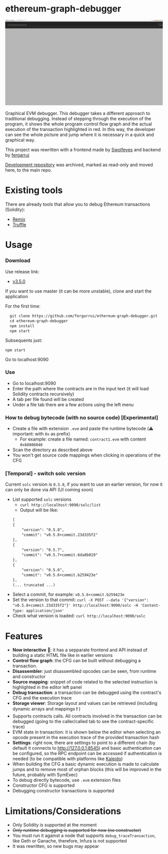 # ethereum-graph-debugger

![EGD Demo GIF](./egd_demo_gif.gif)

Graphical EVM debugger. This debugger takes a different approach to traditional debugging. Instead of stepping through the execution of the program, it shows the whole program control flow graph and the actual execution of the transaction highlighted in red. In this way, the developer can see the whole picture and jump where it is necessary in a quick and graphical way.

This project was rewritten with a frontend made by [Swolfeyes](https://github.com/Swolfeyes) and backend by [fergarrui](https://github.com/fergarrui)

[Development repository](https://github.com/fergarrui/ethereum-graph-debugger-ts) was archived, marked as read-only and moved here, to the main repo.

# Existing tools
There are already tools that allow you to debug Ethereum transactions (Solidity):

* [Remix](https://remix.ethereum.org)
* [Truffle](http://truffleframework.com)

# Usage

### Download

Use release link:

  * [v3.5.0](https://github.com/fergarrui/ethereum-graph-debugger/releases/tag/v3.5.0)

If you want to use master (it can be more unstable), clone and start the application

For the first time:
```
  git clone https://github.com/fergarrui/ethereum-graph-debugger.git
  cd ethereum-graph-debugger
  npm install
  npm start
```
Subsequents just:

```
npm start
```

Go to localhost:9090

### Use

  * Go to localhost:9090
  * Enter the path where the contracts are in the input text (it will load Solidity contracts recursively)
  * A tab per file found will be created
  * Under a file tab there are a few actions using the left menu

### How to debug bytecode (with no source code) [Experimental]

  * Create a file with extension `.evm` and paste the runtime bytecode (:warning: important: with `0x` as prefix)
    * For example: create a file named: `contract1.evm` with content `0x60806040`
  * Scan the directory as described above
  * You won't get source code mappings when clicking in operations of the CFG

### [Temporal] - switch solc version

Current `solc` version is `0.5.8`, if you want to use an earlier version, for now it can only be done via API (UI coming soon)

  * List supported `solc` versions
    * `curl http://localhost:9090/solc/list`
    * Output will be like: 
    ```
    [
    {
        "version": "0.5.8",
        "commit": "v0.5.8+commit.23d335f2"
    },
    {
        "version": "0.5.7",
        "commit": "v0.5.7+commit.6da8b019"
    },
    {
        "version": "0.5.6",
        "commit": "v0.5.6+commit.b259423e"
    },
    (... truncated ...)
    ```
  * Select a commit, for example: `v0.5.6+commit.b259423e`
  * Set the version to that commit: `curl -X POST --data '{"version": "v0.5.8+commit.23d335f2"}' http://localhost:9090/solc -H 'Content-Type: application/json'`
  * Check what version is loaded: `curl http://localhost:9090/solc`

# Features

  * **Now interactive** :star2:: it has a sepparate frontend and API instead of building a static HTML file like in earlier versions
  * **Control flow graph**: the CFG can be built without debugging a transaction.
  * **Disassembler**: just disassembled opcodes can be seen, from runtime and constructor
  * **Source mapping**: snippet of code related to the selected instruction is highlighted in the editor left panel
  * **Debug transaction**: a transaction can be debugged using the contract's CFG and the execution trace
  * **Storage viewer**: Storage layout and values can be retrieved (including dynamic arrays and mappings :exclamation: )
  * Supports contracts calls. All contracts involved in the transaction can be debugged (going to the caller/called tab to see the contract-specific trace)
  * EVM state in transaction: it is shown below the editor when selecting an opcode present in the execution trace of the provided transaction hash
  * **Settings**: right now, there are settings to point to a different chain (by default it connects to http://127.0.0.1:8545) and basic authentication can be configured, so the RPC endpoint can be accessed if authentication is needed (to be compatible with platforms like [Kaleido](http://kaleido.io))
  * When building the CFG a basic dynamic execution is made to calculate jumps and to remove most of orphan blocks (this will be improved in the future, probably with SymExec)
  * To debug directly bytecode, use `.evm` extension files
  * Constructor CFG is supported
  * Debugging constructor transactions is supported

# Limitations/Considerations

  * Only Solidity is supported at the moment
  * ~~Only runtime debugging is supported for now (no constructor)~~
  * You must run it against a node that supports `debug_traceTransaction`, like Geth or Ganache, therefore, Infura is not supported
  * It was rewritten, so new bugs may appear
